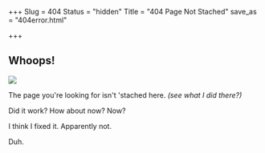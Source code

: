 +++
Slug = 404
Status = "hidden"
Title = "404 Page Not Stached"
save_as = "404error.html"

+++

## Whoops!

<img class="img-responsive" src="//drops.albush.com/404-beardnotfound.jpg">

The page you're looking for isn't 'stached here.
*(see what I did there?)*

Did it work? How about now? Now?

I think I fixed it. Apparently not.

Duh.

